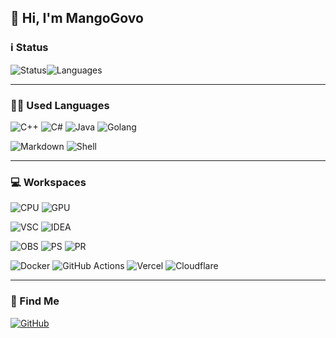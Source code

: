 ## 👋 Hi, I'm MangoGovo

### ℹ️ Status 

![Status](https://github-readme-stats.vercel.app/api?username=MangoGovo&show_icons=true&include_all_commits=true&hide_border=true)![Languages](https://github-readme-stats.vercel.app/api/top-langs/?username=MangoGovo&layout=compact&hide_border=true)

---

### 🧑‍💻 Used Languages 

![C++](https://img.shields.io/badge/C%2B%2B-00599C?style=for-the-badge)
![C#](https://img.shields.io/badge/C%23-378BBA?style=for-the-badge)
![Java](https://img.shields.io/badge/Java-ae784d?style=for-the-badge)
![Golang](https://img.shields.io/badge/Golang-00ADD8?style=for-the-badge)

![Markdown](https://img.shields.io/badge/Markdown-000000?style=for-the-badge&logo=markdown&logoColor=white)
![Shell](https://img.shields.io/badge/Shell_Script-121011?style=for-the-badge&logo=gnu-bash&logoColor=white)

---

### 💻 Workspaces 

![CPU](https://img.shields.io/badge/AMD-Ryzen_7_8845HS-ED1C24?style=for-the-badge&logo=amd&logoColor=white)
![GPU](https://img.shields.io/badge/Nvidia-RTX_4070_Laptop-76B900?style=for-the-badge&logo=nvidia&logoColor=white)

![VSC](https://img.shields.io/badge/Visual_Studio_Code-0078D4?style=for-the-badge&logo=vscodium&logoColor=white)
![IDEA](https://img.shields.io/badge/IntelliJ_IDEA-000000.svg?style=for-the-badge&logo=intellij-idea&logoColor=white)

![OBS](https://img.shields.io/badge/OBS%20Studio-302E31?style=for-the-badge&logo=obsstudio&logoColor=white)
![PS](https://img.shields.io/badge/Photoshop-31A8FF?style=for-the-badge&logo=adobephotoshop&logoColor=white)
![PR](https://img.shields.io/badge/Premiere%20Pro-9999FF?style=for-the-badge&logo=adobepremierepro&logoColor=white)

![Docker](https://img.shields.io/badge/Docker-2496ED?style=for-the-badge&logo=docker&logoColor=white)
![GitHub Actions](https://img.shields.io/badge/GitHub_Actions-2088FF?style=for-the-badge&logo=github-actions&logoColor=white)
![Vercel](https://img.shields.io/badge/Vercel-000000?style=for-the-badge&logo=vercel&logoColor=white)
![Cloudflare](https://img.shields.io/badge/Cloudflare-F38020?style=for-the-badge&logo=Cloudflare&logoColor=white)

---

### 📱 Find Me 

[![GitHub](https://img.shields.io/badge/GitHub-100000?style=for-the-badge&logo=github&logoColor=white)](https://github.com/MangoGovo)
